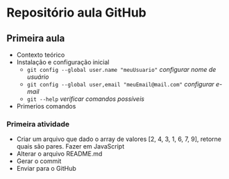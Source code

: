 # Repositório aula GitHub

## Primeira aula

- Contexto teórico
- Instalação e configuração inicial
  - `git config --global user.name "meuUsuario"` _configurar nome de usuário_
  - `git config --global user,email "meuEmail@mail.com"` _configurar e-mail_
  - `git --help` _verificar comandos possíveis_
- Primerios comandos

### Primeira atividade

- Criar um arquivo que dado o array de valores [2, 4, 3, 1, 6, 7, 9], retorne quais são pares. Fazer em JavaScript
- Alterar o arquivo README.md
- Gerar o commit
- Enviar para o GitHub
